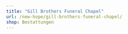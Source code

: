 ```yaml
---
title: "Gill Brothers Funeral Chapel"
url: /new-hope/gill-brothers-funeral-chapel/
shop: Bestattungen
---
```

